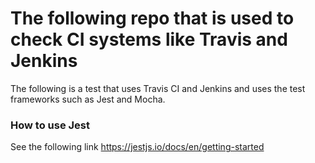 # The following repo that is used to check CI systems like Travis and Jenkins

The following is a test that uses Travis CI and Jenkins and uses the test frameworks such as Jest and Mocha.

### How to use Jest

See the following link https://jestjs.io/docs/en/getting-started

